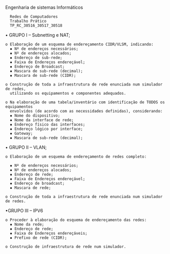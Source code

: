 Engenharia de sistemas Informáticos

      Redes de Computadores
      Trabalho Prático
      TP_RC_30516_30517_30518

• GRUPO I – Subnetting e NAT;

    o Elaboração de um esquema de endereçamento CIDR/VLSM, indicando:
      ▪ Nº de endereços necessários;
      ▪ Nº de endereços alocados;
      ▪ Endereço de sub-rede;
      ▪ Faixa de Endereços endereçável;
      ▪ Endereço de Broadcast;
      ▪ Mascara de sub-rede (decimal);
      ▪ Mascara de sub-rede (CIDR);
      
    o Construção de toda a infraestrutura de rede enunciada num simulador de redes,
      utilizando os equipamentos e componentes adequados.
      
    o Na elaboração de uma tabela/inventário com identificação de TODOS os equipamentos
      envolvidos (de acordo com as necessidades definidas), considerando:
      ▪ Nome do dispositivo;
      ▪ Nome da interface de rede;
      ▪ Endereço físico das interfaces;
      ▪ Endereço lógico por interface;
      ▪ Gateway;
      ▪ Mascara de sub-rede (decimal);
      
• GRUPO II – VLAN;
  
    o Elaboração de um esquema de endereçamento de redes completo:
       
      ▪ Nº de endereços necessários;
      ▪ Nº de endereços alocados;
      ▪ Endereço de rede;
      ▪ Faixa de Endereços endereçável;
      ▪ Endereço de broadcast;
      ▪ Mascara de rede;
      
    o Construção de toda a infraestrutura de rede enunciada num simulador de redes.
    
•GRUPO III – IPV6

    o Proceder à elaboração do esquema de endereçamento das redes:
      ▪ Nome da rede;
      ▪ Endereço de rede;
      ▪ Faixa de Endereços endereçáveis;
      ▪ Prefixo de rede (CIDR);
      
    o Construção de infraestrutura de rede num simulador.
